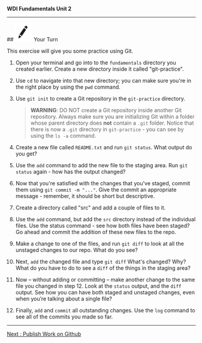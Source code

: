 **WDI Fundamentals Unit 2**

---

##![Your Turn](../assets/exercise.png) Your Turn

This exercise will give you some practice using Git.

1. Open your terminal and go into to the `fundamentals` directory you created earlier. Create a new directory inside it called "git-practice".

2. Use `cd` to navigate into that new directory; you can make sure you're in the right place by using the `pwd` command.

4. Use `git init` to create a Git repository in the `git-practice` directory.
      > **WARNING**: DO NOT create a Git repository inside another Git repository.  Always make sure you are initializing Git within a folder whose parent directory does **not** contain a `.git` folder.
  Notice that there is now a `.git` directory in `git-practice` - you can see by using the `ls -a` command.

5. Create a new file called `README.txt` and run `git status`. What output do you get?

6. Use the `add` command to add the new file to the staging area.  Run `git status` again - how has the output changed?

7. Now that you're satisfied with the changes that you've staged, commit them using <code>git commit -m "..."</code>. Give the commit an appropriate message - remember, it should be short but descriptive.

8. Create a directory called "src" and add a couple of files to it.

9. Use the `add` command, but add the `src` directory instead of the individual files. Use the status
command - see how both files have been staged? Go ahead and commit the addition of these new files to the repo.

10. Make a change to one of the files, and run `git diff` to look at all the unstaged changes to our repo. What do you see?

11. Next, `add` the changed file and type `git diff` What's changed? Why? What do you have to do to see a `diff` of the things in the staging area?

12. Now – without adding or committing – make another change to the same file you changed in step 12. Look at the `status` output, and the `diff` output. See how you can have both staged and unstaged changes, even when you’re talking about a single file?

15. Finally, `add` and `commit` all outstanding changes. Use the `log` command to see all of the commits you made so far.

---

[Next : Publish Work on Github](05_lesson.md)

